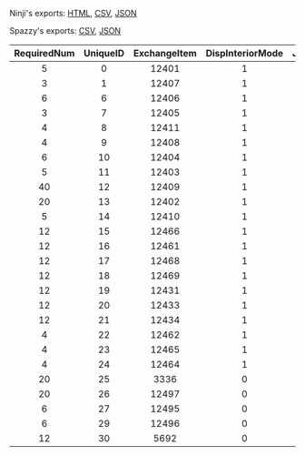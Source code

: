 Ninji's exports: [HTML](https://wuffs.org/acnh/bcsv_150/html/CalendarEventJuneBrideExchange.html), [CSV](https://wuffs.org/acnh/bcsv_150/csv/CalendarEventJuneBrideExchange.csv), [JSON](https://wuffs.org/acnh/bcsv_150/json/CalendarEventJuneBrideExchange.json)

Spazzy's exports: [CSV](https://github.com/McSpazzy/acnh-csv/blob/master/CalendarEventJuneBrideExchange.csv), [JSON](https://github.com/McSpazzy/acnh-json/blob/master/CalendarEventJuneBrideExchange.json)

| RequiredNum | UniqueID | ExchangeItem | DispInteriorMode | JuneBrideProgress |
|:--:|:--:|:--:|:--:|:--:|
| 5 | 0 | 12401 | 1 | 1 | 
| 3 | 1 | 12407 | 1 | 1 | 
| 6 | 6 | 12406 | 1 | 2 | 
| 3 | 7 | 12405 | 1 | 2 | 
| 4 | 8 | 12411 | 1 | 3 | 
| 4 | 9 | 12408 | 1 | 3 | 
| 6 | 10 | 12404 | 1 | 4 | 
| 5 | 11 | 12403 | 1 | 4 | 
| 40 | 12 | 12409 | 1 | 5 | 
| 20 | 13 | 12402 | 1 | 6 | 
| 5 | 14 | 12410 | 1 | 6 | 
| 12 | 15 | 12466 | 1 | 1 | 
| 12 | 16 | 12461 | 1 | 2 | 
| 12 | 17 | 12468 | 1 | 7 | 
| 12 | 18 | 12469 | 1 | 7 | 
| 12 | 19 | 12431 | 1 | 1 | 
| 12 | 20 | 12433 | 1 | 7 | 
| 12 | 21 | 12434 | 1 | 7 | 
| 4 | 22 | 12462 | 1 | 1 | 
| 4 | 23 | 12465 | 1 | 7 | 
| 4 | 24 | 12464 | 1 | 7 | 
| 20 | 25 | 3336 | 0 | 7 | 
| 20 | 26 | 12497 | 0 | 7 | 
| 6 | 27 | 12495 | 0 | 7 | 
| 6 | 29 | 12496 | 0 | 7 | 
| 12 | 30 | 5692 | 0 | 7 | 
